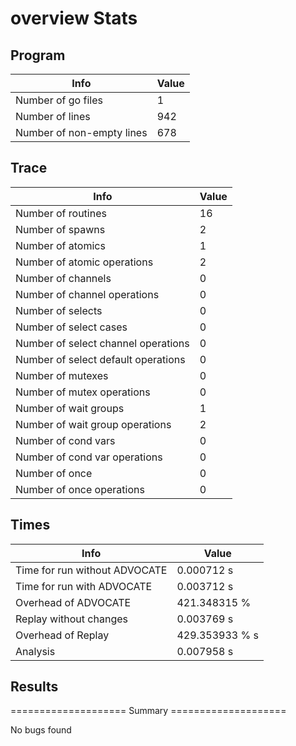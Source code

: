 # overview Stats

## Program
| Info | Value |
| - | - |
| Number of go files | 1 |
| Number of lines | 942 |
| Number of non-empty lines | 678 |


## Trace
| Info | Value |
| - | - |
| Number of routines | 16 |
| Number of spawns | 2 |
| Number of atomics | 1 |
| Number of atomic operations | 2 |
| Number of channels | 0 |
| Number of channel operations | 0 |
| Number of selects | 0 |
| Number of select cases | 0 |
| Number of select channel operations | 0 |
| Number of select default operations | 0 |
| Number of mutexes | 0 |
| Number of mutex operations | 0 |
| Number of wait groups | 1 |
| Number of wait group operations | 2 |
| Number of cond vars | 0 |
| Number of cond var operations | 0 |
| Number of once | 0| 
| Number of once operations | 0 |


## Times
| Info | Value |
| - | - |
| Time for run without ADVOCATE | 0.000712 s |
| Time for run with ADVOCATE | 0.003712 s |
| Overhead of ADVOCATE | 421.348315 % |
| Replay without changes | 0.003769 s |
| Overhead of Replay | 429.353933 % s |
| Analysis | 0.007958 s |


## Results
==================== Summary ====================

No bugs found
